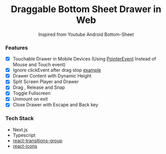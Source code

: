 <h1 align="center" style="margin-top: 0px;">Draggable Bottom Sheet Drawer in Web </h1>
<p  align="center">Inspired from Youtube Android Bottom-Sheet</p>

### Features

- [x] Touchable Drawer in Mobile Devices (Using [PointerEvent](https://developer.mozilla.org/en-US/docs/Web/API/PointerEvent) Instead of Mouse and Touch event)
- [x] Ignore clickEvent after drag stop [example](https://codesandbox.io/s/drawer-close-button-issue-8tqquq?file=/src/useDrag.js)
- [x] Drawer Content with Dynamic Height
- [x] Split Screen Player and Drawer
- [x] Drag , Release and Snap
- [x] Toggle Fullscreen
- [x] Unmount on exit
- [x] Close Drawer with Escape and Back key

### Tech Stack
- Next.js
- Typescript
- [react-transitions-group](https://reactcommunity.org/react-transition-group/)
- [react-icons](https://www.npmjs.com/package/react-icons)
